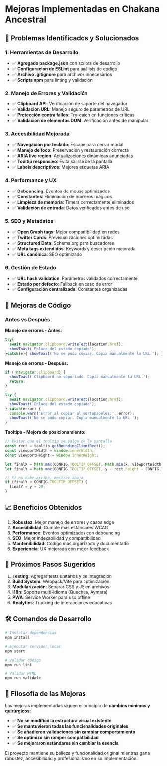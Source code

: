 # Mejoras Implementadas en Chakana Ancestral

## 🔧 Problemas Identificados y Solucionados

### 1. **Herramientas de Desarrollo**
- ✅ **Agregado package.json** con scripts de desarrollo
- ✅ **Configuración de ESLint** para análisis de código
- ✅ **Archivo .gitignore** para archivos innecesarios
- ✅ **Scripts npm** para linting y validación

### 2. **Manejo de Errores y Validación**
- ✅ **Clipboard API**: Verificación de soporte del navegador
- ✅ **Validación URL**: Manejo seguro de parámetros de URL
- ✅ **Protección contra fallos**: Try-catch en funciones críticas
- ✅ **Validación de elementos DOM**: Verificación antes de manipular

### 3. **Accesibilidad Mejorada**
- ✅ **Navegación por teclado**: Escape para cerrar modal
- ✅ **Manejo de foco**: Preservación y restauración correcta
- ✅ **ARIA live region**: Actualizaciones dinámicas anunciadas
- ✅ **Tooltip responsivo**: Evita salirse de la pantalla
- ✅ **Labels descriptivos**: Mejores etiquetas ARIA

### 4. **Performance y UX**
- ✅ **Debouncing**: Eventos de mouse optimizados
- ✅ **Constantes**: Eliminación de números mágicos
- ✅ **Limpieza de memoria**: Timers correctamente eliminados
- ✅ **Validación de entrada**: Datos verificados antes de uso

### 5. **SEO y Metadatos**
- ✅ **Open Graph tags**: Mejor compartibilidad en redes
- ✅ **Twitter Cards**: Previsualizaciones optimizadas
- ✅ **Structured Data**: Schema.org para buscadores
- ✅ **Meta tags extendidos**: Keywords y descripción mejorada
- ✅ **URL canónica**: SEO optimizado

### 6. **Gestión de Estado**
- ✅ **URL hash validation**: Parámetros validados correctamente
- ✅ **Estado por defecto**: Fallback en caso de error
- ✅ **Configuración centralizada**: Constantes organizadas

## 🚀 Mejoras de Código

### Antes vs Después

**Manejo de errores - Antes:**
```javascript
try{
  await navigator.clipboard.writeText(location.href);
  showToast('Enlace del estado copiado');
}catch(e){ showToast('No se pudo copiar. Copia manualmente la URL.'); }
```

**Manejo de errores - Después:**
```javascript
if (!navigator.clipboard) {
  showToast('Clipboard no soportado. Copia manualmente la URL.');
  return;
}

try {
  await navigator.clipboard.writeText(location.href);
  showToast('Enlace del estado copiado');
} catch(error) {
  console.warn('Error al copiar al portapapeles:', error);
  showToast('No se pudo copiar. Copia manualmente la URL.');
}
```

**Tooltips - Mejora de posicionamiento:**
```javascript
// Evitar que el tooltip se salga de la pantalla
const rect = tooltip.getBoundingClientRect();
const viewportWidth = window.innerWidth;
const viewportHeight = window.innerHeight;

let finalX = Math.max(CONFIG.TOOLTIP_OFFSET, Math.min(x, viewportWidth - rect.width - CONFIG.TOOLTIP_OFFSET));
let finalY = Math.max(CONFIG.TOOLTIP_OFFSET, y - rect.height - CONFIG.TOOLTIP_OFFSET);

// Si no cabe arriba, mostrar abajo
if (finalY < CONFIG.TOOLTIP_OFFSET) {
  finalY = y + 20;
}
```

## 📈 Beneficios Obtenidos

1. **Robustez**: Mejor manejo de errores y casos edge
2. **Accesibilidad**: Cumple más estándares WCAG
3. **Performance**: Eventos optimizados con debouncing
4. **SEO**: Mejor indexabilidad y compartibilidad
5. **Mantenibilidad**: Código más organizado y documentado
6. **Experiencia**: UX mejorada con mejor feedback

## 🔮 Próximos Pasos Sugeridos

1. **Testing**: Agregar tests unitarios y de integración
2. **Build System**: Webpack/Vite para optimización
3. **Modularización**: Separar CSS y JS en archivos
4. **i18n**: Soporte multi-idioma (Quechua, Aymara)
5. **PWA**: Service Worker para uso offline
6. **Analytics**: Tracking de interacciones educativas

## 🛠️ Comandos de Desarrollo

```bash
# Instalar dependencias
npm install

# Ejecutar servidor local
npm start

# Validar código
npm run lint

# Validar HTML
npm run validate
```

## 🎯 Filosofía de las Mejoras

Las mejoras implementadas siguen el principio de **cambios mínimos y quirúrgicos**:

- ✅ **No se modificó la estructura visual existente**
- ✅ **Se mantuvieron todas las funcionalidades originales**
- ✅ **Se añadieron validaciones sin cambiar comportamiento**
- ✅ **Se optimizó sin romper compatibilidad**
- ✅ **Se mejoraron estándares sin cambiar la esencia**

El proyecto mantiene su belleza y funcionalidad original mientras gana robustez, accesibilidad y profesionalismo en su implementación.
